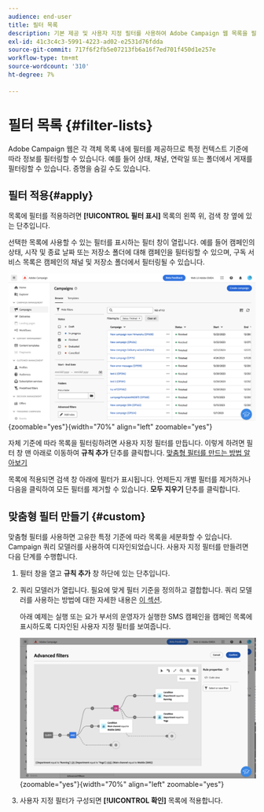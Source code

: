 ```yaml
---
audience: end-user
title: 필터 목록
description: 기본 제공 및 사용자 지정 필터를 사용하여 Adobe Campaign 웹 목록을 필터링하는 방법을 알아봅니다.
exl-id: 41c3c4c3-5991-4223-ad02-e2531d76fdda
source-git-commit: 717f6f2fb5e07213fb6a16f7ed701f450d1e257e
workflow-type: tm+mt
source-wordcount: '310'
ht-degree: 7%

---
```


# 필터 목록 {#filter-lists}

Adobe Campaign 웹은 각 객체 목록 내에 필터를 제공하므로 특정 컨텍스트 기준에 따라 정보를 필터링할 수 있습니다. 예를 들어 상태, 채널, 연락일 또는 폴더에서 게재를 필터링할 수 있습니다. 증명을 숨길 수도 있습니다.

## 필터 적용{#apply}

목록에 필터를 적용하려면 **[!UICONTROL 필터 표시]** 목록의 왼쪽 위, 검색 창 옆에 있는 단추입니다.

선택한 목록에 사용할 수 있는 필터를 표시하는 필터 창이 열립니다. 예를 들어 캠페인의 상태, 시작 및 종료 날짜 또는 저장소 폴더에 대해 캠페인을 필터링할 수 있으며, 구독 서비스 목록은 캠페인의 채널 및 저장소 폴더에서 필터링될 수 있습니다.

![](assets/filters-pane.png){zoomable=&quot;yes&quot;}{width="70%" align="left" zoomable="yes"}

자체 기준에 따라 목록을 필터링하려면 사용자 지정 필터를 만듭니다. 이렇게 하려면 필터 창 맨 아래로 이동하여 **규칙 추가** 단추를 클릭합니다. [맞춤형 필터를 만드는 방법 알아보기](#custom)

목록에 적용되면 검색 창 아래에 필터가 표시됩니다. 언제든지 개별 필터를 제거하거나 다음을 클릭하여 모든 필터를 제거할 수 있습니다. **모두 지우기** 단추를 클릭합니다.

## 맞춤형 필터 만들기 {#custom}

맞춤형 필터를 사용하면 고유한 특정 기준에 따라 목록을 세분화할 수 있습니다. Campaign 쿼리 모델러를 사용하여 디자인되었습니다. 사용자 지정 필터를 만들려면 다음 단계를 수행합니다.

1. 필터 창을 열고 **규칙 추가** 창 하단에 있는 단추입니다.

1. 쿼리 모델러가 열립니다. 필요에 맞게 필터 기준을 정의하고 결합합니다. 쿼리 모델러를 사용하는 방법에 대한 자세한 내용은 [이 섹션](../query/query-modeler-overview.md).

   아래 예제는 실행 또는 요가 부서의 운영자가 실행한 SMS 캠페인을 캠페인 목록에 표시하도록 디자인된 사용자 지정 필터를 보여줍니다.

   ![](assets/filters-sample.png){zoomable=&quot;yes&quot;}{width="70%" align="left" zoomable="yes"}

1. 사용자 지정 필터가 구성되면 **[!UICONTROL 확인]** 목록에 적용합니다.
